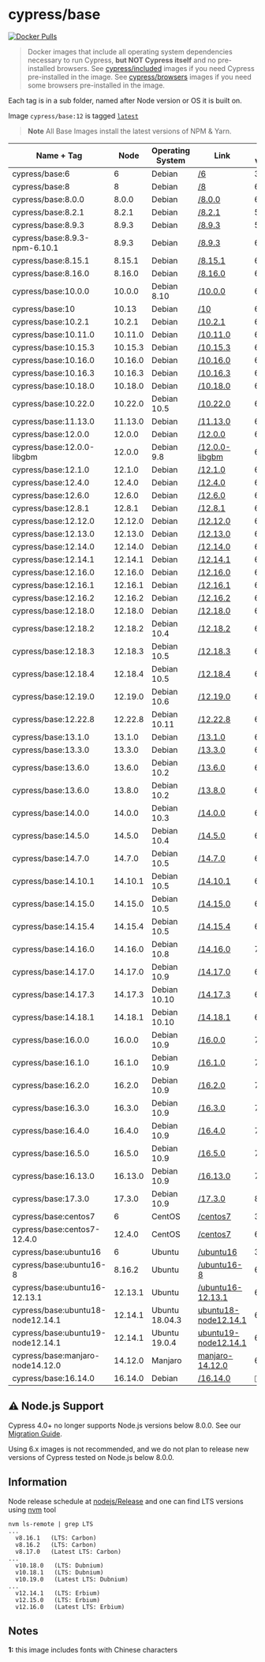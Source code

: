 # cypress/base

[![Docker Pulls](https://img.shields.io/docker/pulls/cypress/base.svg?maxAge=604800)](https://hub.docker.com/r/cypress/base/)

> Docker images that include all operating system dependencies necessary to run Cypress, **but NOT Cypress itself** and no pre-installed browsers. See [cypress/included](../included) images if you need Cypress pre-installed in the image. See [cypress/browsers](../browsers) images if you need some browsers pre-installed in the image.

Each tag is in a sub folder, named after Node version or OS it is built on.

Image `cypress/base:12` is tagged [`latest`](https://hub.docker.com/r/cypress/base/tags/)

> **Note** All Base Images install the latest versions of NPM & Yarn.
 
 | Name + Tag                        | Node    | Operating System | Link                                         | NPM version | Yarn version | Notes       |
| --------------------------------- | ------- | ---------------- | -------------------------------------------- | ----------- | ------------ | ----------- |
| cypress/base:6                    | 6       | Debian           | [/6](6)                                      | 3.10.10     | 1.6.0        |
| cypress/base:8                    | 8       | Debian           | [/8](8)                                      | 6.4.1       | 1.9.4        |
| cypress/base:8.0.0                | 8.0.0   | Debian           | [/8.0.0](8.0.0)                              | 6.14.1      | 1.22.0       |
| cypress/base:8.2.1                | 8.2.1   | Debian           | [/8.2.1](8.2.1)                              | 5.3.0       | 1.12.3       |
| cypress/base:8.9.3                | 8.9.3   | Debian           | [/8.9.3](8.9.3)                              | 5.5.1       | 1.12.3       |
| cypress/base:8.9.3-npm-6.10.1     | 8.9.3   | Debian           | [/8.9.3](8.9.3-npm-6.10.1)                   | 6.10.1      | 1.17.3       |
| cypress/base:8.15.1               | 8.15.1  | Debian           | [/8.15.1](8.15.1)                            | 6.9.0       | 1.15.2       |
| cypress/base:8.16.0               | 8.16.0  | Debian           | [/8.16.0](8.16.0)                            | 6.9.0       | 1.16.0       | [1](#note1) |
| cypress/base:10.0.0               | 10.0.0  | Debian 8.10      | [/10.0.0](10.0.0)                            | 6.14.5      | 1.22.4       | [1](#note1) |
| cypress/base:10                   | 10.13   | Debian           | [/10](10)                                    | 6.4.1       | 1.9.4        |
| cypress/base:10.2.1               | 10.2.1  | Debian           | [/10.2.1](10.2.1)                            | 6.9.0       | 1.16.0       | [1](#note1) |
| cypress/base:10.11.0              | 10.11.0 | Debian           | [/10.11.0](10.11.0)                          | 6.9.0       | 1.16.0       | [1](#note1) |
| cypress/base:10.15.3              | 10.15.3 | Debian           | [/10.15.3](10.15.3)                          | 6.9.0       | 1.15.2       |
| cypress/base:10.16.0              | 10.16.0 | Debian           | [/10.16.0](10.16.0)                          | 6.9.0       | 1.16.0       |
| cypress/base:10.16.3              | 10.16.3 | Debian           | [/10.16.3](10.16.3)                          | 6.14.1      | 1.22.0       |
| cypress/base:10.18.0              | 10.18.0 | Debian           | [/10.18.0](10.18.0)                          | 6.13.4      | 1.21.1       |
| cypress/base:10.22.0              | 10.22.0 | Debian 10.5      | [/10.22.0](10.22.0)                          | 6.14.8      | 1.22.4       |
| cypress/base:11.13.0              | 11.13.0 | Debian           | [/11.13.0](11.13.0)                          | 6.9.0       | 1.15.2       |
| cypress/base:12.0.0               | 12.0.0  | Debian           | [/12.0.0](12.0.0)                            | 6.10.0      | 1.16.0       | [1](#note1) |
| cypress/base:12.0.0-libgbm        | 12.0.0  | Debian 9.8       | [/12.0.0-libgbm](12.0.0-libgbm)              | 6.9.0       | 1.15.2       | [1](#note1) |
| cypress/base:12.1.0               | 12.1.0  | Debian           | [/12.1.0](12.1.0)                            | 6.9.0       | 1.15.2       |
| cypress/base:12.4.0               | 12.4.0  | Debian           | [/12.4.0](12.4.0)                            | 6.10.2      | 1.17.3       | [1](#note1) |
| cypress/base:12.6.0               | 12.6.0  | Debian           | [/12.6.0](12.6.0)                            | 6.10.0      | 1.16.0       | [1](#note1) |
| cypress/base:12.8.1               | 12.8.1  | Debian           | [/12.8.1](12.8.1)                            | 6.13.7      | 1.22.0       | [1](#note1) |
| cypress/base:12.12.0              | 12.12.0 | Debian           | [/12.12.0](12.12.0)                          | 6.12.0      | 1.19.1       | [1](#note1) |
| cypress/base:12.13.0              | 12.13.0 | Debian           | [/12.13.0](12.13.0)                          | 6.13.0      | 1.19.1       | [1](#note1) |
| cypress/base:12.14.0              | 12.14.0 | Debian           | [/12.14.0](12.14.0)                          | 6.13.4      | 1.21.1       | [1](#note1) |
| cypress/base:12.14.1              | 12.14.1 | Debian           | [/12.14.1](12.14.1)                          | 6.14.5      | 1.22.4       | [1](#note1) |
| cypress/base:12.16.0              | 12.16.0 | Debian           | [/12.16.0](12.16.0)                          | 6.13.7      | 1.22.0       | [1](#note1) |
| cypress/base:12.16.1              | 12.16.1 | Debian           | [/12.16.1](12.16.1)                          | 6.14.1      | 1.22.0       | [1](#note1) |
| cypress/base:12.16.2              | 12.16.2 | Debian           | [/12.16.2](12.16.2)                          | 6.14.5      | 1.22.4       | [1](#note1) |
| cypress/base:12.18.0              | 12.18.0 | Debian           | [/12.18.0](12.18.0)                          | 6.14.4      | 1.22.4       | [1](#note1) |
| cypress/base:12.18.2              | 12.18.2 | Debian 10.4      | [/12.18.2](12.18.2)                          | 6.14.7      | 1.22.4       | [1](#note1) |
| cypress/base:12.18.3              | 12.18.3 | Debian 10.5      | [/12.18.3](12.18.3)                          | 6.14.8      | 1.22.4       | [1](#note1) |
| cypress/base:12.18.4              | 12.18.4 | Debian 10.5      | [/12.18.4](12.18.4)                          | 6.14.8      | 1.22.10      | [1](#note1) |
| cypress/base:12.19.0              | 12.19.0 | Debian 10.6      | [/12.19.0](12.19.0)                          | 6.14.8      | 1.22.10      | [1](#note1) |
| cypress/base:12.22.8              | 12.22.8 | Debian 10.11     | [/12.22.8](12.22.8)                          | 6.14.15     | 1.22.17      | [1](#note1) |
| cypress/base:13.1.0               | 13.1.0  | Debian           | [/13.1.0](13.1.0)                            | 6.13.1      | 1.19.1       | [1](#note1) |
| cypress/base:13.3.0               | 13.3.0  | Debian           | [/13.3.0](13.3.0)                            | 6.13.4      | 1.21.1       | [1](#note1) |
| cypress/base:13.6.0               | 13.6.0  | Debian 10.2      | [/13.6.0](13.6.0)                            | 6.13.6      | 1.21.1       | [1](#note1) |
| cypress/base:13.6.0               | 13.8.0  | Debian 10.2      | [/13.8.0](13.8.0)                            | 6.13.6      | 1.21.1       | [1](#note1) |
| cypress/base:14.0.0               | 14.0.0  | Debian 10.3      | [/14.0.0](14.0.0)                            | 6.14.4      | 1.22.4       | [1](#note1) |
| cypress/base:14.5.0               | 14.5.0  | Debian 10.4      | [/14.5.0](14.5.0)                            | 6.14.7      | 1.22.4       | [1](#note1) |
| cypress/base:14.7.0               | 14.7.0  | Debian 10.5      | [/14.7.0](14.7.0)                            | 6.14.7      | 1.22.4       | [1](#note1) |
| cypress/base:14.10.1              | 14.10.1 | Debian 10.5      | [/14.10.1](14.10.1)                          | 6.14.8      | 1.22.5       | [1](#note1) |
| cypress/base:14.15.0              | 14.15.0 | Debian 10.5      | [/14.15.0](14.15.0)                          | 6.14.8      | 1.22.10      | [1](#note1) |
| cypress/base:14.15.4              | 14.15.4 | Debian 10.5      | [/14.15.4](14.15.4)                          | 6.14.11     | 1.22.10      | [1](#note1) |
| cypress/base:14.16.0              | 14.16.0 | Debian 10.8      | [/14.16.0](14.16.0)                          | 7.6.0       | 1.22.10      | [1](#note1) |
| cypress/base:14.17.0              | 14.17.0 | Debian 10.9      | [/14.17.0](14.17.0)                          | 6.14.13     | 1.22.10      | [1](#note1) |
| cypress/base:14.17.3              | 14.17.3 | Debian 10.10     | [/14.17.3](14.17.3)                          | 6.14.13     | 1.22.10      | [1](#note1) |
| cypress/base:14.18.1              | 14.18.1 | Debian 10.10     | [/14.18.1](14.18.1)                          | 6.14.15     | 1.22.15      | [1](#note1) |
| cypress/base:16.0.0               | 16.0.0  | Debian 10.9      | [/16.0.0](16.0.0)                            | 7.10.0      | 1.22.10      | [1](#note1) |
| cypress/base:16.1.0               | 16.1.0  | Debian 10.9      | [/16.1.0](16.1.0)                            | 7.10.0      | 1.22.10      | [1](#note1) |
| cypress/base:16.2.0               | 16.2.0  | Debian 10.9      | [/16.2.0](16.2.0)                            | 7.10.0      | 1.22.10      | [1](#note1) |
| cypress/base:16.3.0               | 16.3.0  | Debian 10.9      | [/16.3.0](16.3.0)                            | 7.10.0      | 1.22.10      | [1](#note1) |
| cypress/base:16.4.0               | 16.4.0  | Debian 10.9      | [/16.4.0](16.4.0)                            | 7.10.0      | 1.22.10      | [1](#note1) |
| cypress/base:16.5.0               | 16.5.0  | Debian 10.9      | [/16.5.0](16.5.0)                            | 7.10.0      | 1.22.10      | [1](#note1) |
| cypress/base:16.13.0              | 16.13.0 | Debian 10.9      | [/16.13.0](16.13.0)                          | 7.10.0      | 1.22.10      | [1](#note1) |
| cypress/base:17.3.0               | 17.3.0  | Debian 10.9      | [/17.3.0](17.3.0)                            | 8.3.0       | 1.22.17      | [1](#note1) |
| cypress/base:centos7              | 6       | CentOS           | [/centos7](centos7)                          | 3.10.10     | 🚫           |
| cypress/base:centos7-12.4.0       | 12.4.0  | CentOS           | [/centos7](centos7)                          | 6.9.0       | 1.16.0       |
| cypress/base:ubuntu16             | 6       | Ubuntu           | [/ubuntu16](ubuntu16)                        | 3.10.10     | 🚫           |
| cypress/base:ubuntu16-8           | 8.16.2  | Ubuntu           | [/ubuntu16-8](ubuntu16-8)                    | 6.4.1       | 🚫           |
| cypress/base:ubuntu16-12.13.1     | 12.13.1 | Ubuntu           | [/ubuntu16-12.13.1](ubuntu16-12.13.1)        | 6.12.1      | 🚫           |
| cypress/base:ubuntu18-node12.14.1 | 12.14.1 | Ubuntu 18.04.3   | [ubuntu18-node12.14.1](ubuntu18-node12.14.1) | 6.13.6      | 1.21.1       |
| cypress/base:ubuntu19-node12.14.1 | 12.14.1 | Ubuntu 19.0.4    | [ubuntu19-node12.14.1](ubuntu19-node12.14.1) | 6.13.6      | 1.21.1       |
| cypress/base:manjaro-node14.12.0  | 14.12.0 | Manjaro          | [manjaro-14.12.0](manjaro-14.12.0)           | 6.14.8      | 1.22.10      | 
| cypress/base:16.14.0 | 16.14.0 | Debian | [/16.14.0](16.14.0) | `🚫` | `🚫` | `🚫` | 
 
## ⚠️ Node.js Support

Cypress 4.0+ no longer supports Node.js versions below 8.0.0. See our [Migration Guide](https://on.cypress.io/migration-guide#Node-js-8-support).

Using 6.x images is not recommended, and we do not plan to release new versions of Cypress tested on Node.js below 8.0.0.

## Information

Node release schedule at [nodejs/Release](https://github.com/nodejs/Release) and one can find LTS versions using [nvm](https://github.com/creationix/nvm) tool

```text
nvm ls-remote | grep LTS
...
  v8.16.1   (LTS: Carbon)
  v8.16.2   (LTS: Carbon)
  v8.17.0   (Latest LTS: Carbon)
...
  v10.18.0   (LTS: Dubnium)
  v10.18.1   (LTS: Dubnium)
  v10.19.0   (Latest LTS: Dubnium)
...
  v12.14.1   (LTS: Erbium)
  v12.15.0   (LTS: Erbium)
  v12.16.0   (Latest LTS: Erbium)
```

## Notes

<div id="note1">

**1:** this image includes fonts with Chinese characters
